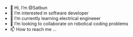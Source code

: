 - 👋 Hi, I’m @Satbun
- 👀 I’m interested in software developer
- 🌱 I’m currently learning electrical engineeer
- 💞️ I’m looking to collaborate on robotical coding problems
- 📫 How to reach me ...

<!---
Satbun/Satbun is a ✨ special ✨ repository because its `README.md` (this file) appears on your GitHub profile.
You can click the Preview link to take a look at your changes.
--->
